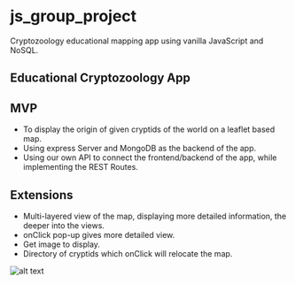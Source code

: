 # js_group_project
Cryptozoology educational mapping app using vanilla JavaScript and NoSQL.

## Educational Cryptozoology App
## MVP
* To display the origin of given cryptids of the world on a leaflet based map.
* Using express Server and MongoDB as the backend of the app.
* Using our own API to connect the frontend/backend of the app, while
implementing the REST Routes. 

## Extensions
* Multi-layered view of the map, displaying more detailed information, the deeper into the views.
* onClick pop-up gives more detailed view.
* Get image to display.
* Directory of cryptids which onClick will relocate the map.


![alt text](https://trello-attachments.s3.amazonaws.com/5b3e23686ea0ae0a98ef56c6/5b4305cc05b47437c24f9cf4/27ccd72ae6ab7609cb4007f292a13091/Screen_Shot_2018-07-10_at_20.25.54.png)
